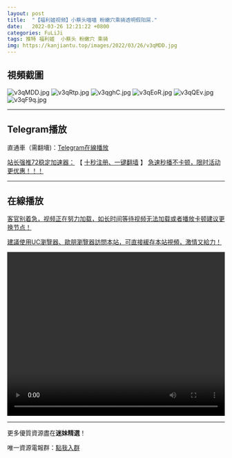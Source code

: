 ```yaml
---
layout: post
title:  "【福利姬视频】小蔡头喵喵 粉嫩穴乘骑透明假阳屌."
date:   2022-03-26 12:21:22 +0800
categories: FuLiJi
tags: 推特 福利姬  小蔡头 粉嫩穴 乘骑
img: https://kanjiantu.top/images/2022/03/26/v3qMDD.jpg
---
```



## 視頻截圖

![v3qMDD.jpg](https://kanjiantu.top/images/2022/03/26/v3qMDD.jpg)
![v3qRtp.jpg](https://kanjiantu.top/images/2022/03/26/v3qRtp.jpg)
![v3qghC.jpg](https://kanjiantu.top/images/2022/03/26/v3qghC.jpg)
![v3qEoR.jpg](https://kanjiantu.top/images/2022/03/26/v3qEoR.jpg)
![v3qQEv.jpg](https://kanjiantu.top/images/2022/03/26/v3qQEv.jpg)
![v3qF9q.jpg](https://kanjiantu.top/images/2022/03/26/v3qF9q.jpg)

* * *
## Telegram播放

直通車（需翻墻)：[Telegram在線播放](https://t.me/mimeijingxuan/350)

<u>站长强推72稳定加速器：</u> 【 [十秒注册、一键翻墙](https://72vpn.xyz/#/register?code=mimei) 】
<u>  急速秒播不卡顿，限时活动更优惠！！！</u>
* * *
## 在線播放
<u>客官别着急，视频正在努力加载，如长时间等待视频无法加载或者播放卡顿建议更换节点！</u>

<u>建議使用UC瀏覽器、歐朋瀏覽器訪問本站，可直接緩存本站視頻，激情又給力！</u>
<center><video src="https://cdn.publer.io/uploads/videos/6247fbd6db279736bfa8158b/3dc1a7a237bdef755e20f4a95f234336.mp4" width="100%" height="380px" controls="controls"></video></center>


* * *
更多優質資源盡在**迷妹精選**！

唯一資源電報群：[點我入群](https://t.me/mimeijingxuan)


